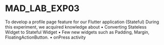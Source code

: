 # MAD_LAB_EXP03
To develop a profile page feature for our Flutter application (Stateful) During this experiment, we acquired knowledge about • Converting Stateless Widget to Stateful Widget  • Few new widgets such as Padding, Margin, FloatingActionButton.  • onPress activity
